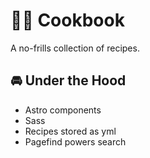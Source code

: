 # 🧑‍🍳 Cookbook

A no-frills collection of recipes.

## 🚘 Under the Hood

- Astro components
- Sass
- Recipes stored as yml
- Pagefind powers search
